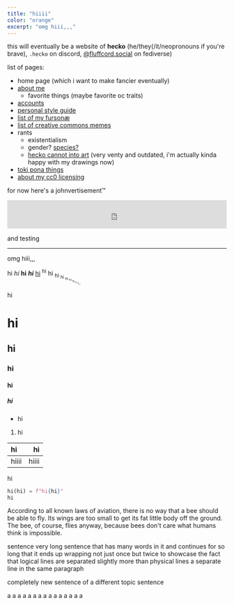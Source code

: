 ```yaml
---
title: "hiiii"
color: "orange"
excerpt: "omg hiii,,,"
---
```


this will eventually be a website of **hecko** (he/they(/it/neopronouns if you're brave), `.hecko` on discord, <a rel="me" href="https://fluffcord.social/@hecko">@fluffcord.social</a> on fediverse)

list of pages:
- home page (which i want to make fancier eventually)
- [about me](/about/)
	- favorite things (maybe favorite oc traits)
- [accounts](/accounts/)
- [personal style guide](/style-guide/)
- [list of my fursonæ](/fursonae/)
- [list of creative commons memes](/gnu-slash-memes/)
- rants
	- existentialism
	- gender? [species?](https://cohost.org/hecko/post/2089141-notes-on-quest-for)
	- [hecko cannot into art](/hecko-cannot-into-art/) (very venty and outdated, i'm actually kinda happy with my drawings now)
- [toki pona things](/toki-pona/)
- [about my cc0 licensing](/cc0/)

for now here's a johnvertisement™

<iframe src="https://john.citrons.xyz/embed?ref=hecko.my.to" style="display:block;margin-left:auto;margin-right:auto;width:100%;max-width:732px;max-height:94px;aspect-ratio:732/94;border:none;"></iframe>

and testing

---

omg hiii,,,

hi *hi* **hi** ***hi*** [hi](/a/b) <sup>hi</sup> hi <sub>hi <sub>hi <sub>hi <sub>hi <sub>hi <sub>hi <sub>hi <sub>hi</sub></sub></sub></sub></sub></sub></sub></sub>

hi

# hi
## hi
### hi
#### hi
##### hi

- hi

1. hi

| hi | hi |
| :- | -: |
| hiiii | hiiii |

hi

```python
hi(hi) = f"hi{hi}"
hi
```

According to all known laws of aviation, there is no way that a bee should be able to fly. Its wings are too small to get its fat little body off the ground. The bee, of course, flies anyway, because bees don't care what humans think is impossible.

sentence
very long sentence that has many words in it and continues for so long that it ends up wrapping not just once but twice to showcase the fact that logical lines are separated slightly more than physical lines
a separate line in the same paragraph

completely new sentence of a different topic
sentence

a
a
a
a
a
a
a
a
a
a
a
a
a
a
a
